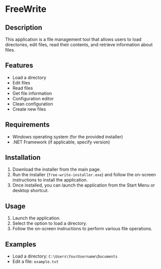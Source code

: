 # FreeWrite

## Description
This application is a file management tool that allows users to load directories, edit files, read their contents, and retrieve information about files.

## Features
- Load a directory
- Edit files
- Read files
- Get file information
- Configuration editor
- Clean configuration
- Create new files

## Requirements
- Windows operating system (for the provided installer)
- .NET Framework (if applicable, specify version)

## Installation
1. Download the installer from the main page.
2. Run the installer (`free-write-installer.exe`) and follow the on-screen instructions to install the application.
3. Once installed, you can launch the application from the Start Menu or desktop shortcut.

## Usage
1. Launch the application.
2. Select the option to load a directory.
3. Follow the on-screen instructions to perform various file operations.

## Examples
- Load a directory: `C:\Users\YourUsername\Documents`
- Edit a file: `example.txt`
